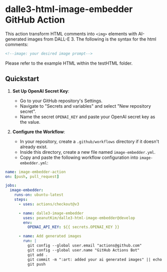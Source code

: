 # dalle3-html-image-embedder GitHub Action

This action transform HTML comments into `<img>` elements with AI-generated images from DALL-E 3. The following is the syntax for the html comments:

```html
<!--image: your desired image prompt-->
```

Please refer to the example HTML within the testHTML folder.

## Quickstart

1. **Set Up OpenAI Secret Key**:

   - Go to your GitHub repository's Settings.
   - Navigate to "Secrets and variables" and select "New repository secret".
   - Name the secret `OPENAI_KEY` and paste your OpenAI secret key as the value.

2. **Configure the Workflow**:

   - In your repository, create a `.github/workflows` directory if it doesn't already exist.
   - Inside this directory, create a new file named `image-embedder.yml`.
   - Copy and paste the following workflow configuration into `image-embedder.yml`:

```yaml
name: image-embedder-action
on: [push, pull_request]

jobs:
  image-embedder:
    runs-on: ubuntu-latest
    steps:
      - uses: actions/checkout@v3

      - name: dalle3-image-embedder
        uses: peanutKim/dalle3-html-image-embedder@develop
        env:
          OPENAI_API_KEY: ${{ secrets.OPENAI_KEY }}

      - name: Add generated images
        run: |
          git config --global user.email "actions@github.com"
          git config --global user.name "GitHub Actions Bot"
          git add .
          git commit -m ":art: added your ai generated images" || echo "No new images to commit."
          git push
```

